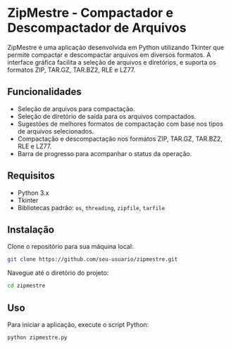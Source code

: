 
# ZipMestre - Compactador e Descompactador de Arquivos

ZipMestre é uma aplicação desenvolvida em Python utilizando Tkinter que permite compactar e descompactar arquivos em diversos formatos. A interface gráfica facilita a seleção de arquivos e diretórios, e suporta os formatos ZIP, TAR.GZ, TAR.BZ2, RLE e LZ77.

## Funcionalidades

- Seleção de arquivos para compactação.
- Seleção de diretório de saída para os arquivos compactados.
- Sugestões de melhores formatos de compactação com base nos tipos de arquivos selecionados.
- Compactação e descompactação nos formatos ZIP, TAR.GZ, TAR.BZ2, RLE e LZ77.
- Barra de progresso para acompanhar o status da operação.

## Requisitos

- Python 3.x
- Tkinter
- Bibliotecas padrão: `os`, `threading`, `zipfile`, `tarfile`

## Instalação

Clone o repositório para sua máquina local:
```bash
git clone https://github.com/seu-usuario/zipmestre.git
```

Navegue até o diretório do projeto:
```bash
cd zipmestre
```

## Uso

Para iniciar a aplicação, execute o script Python:

```bash
python zipmestre.py
```
